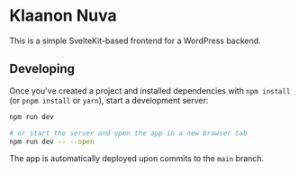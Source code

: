 # Klaanon Nuva

This is a simple SvelteKit-based frontend for a WordPress backend.

## Developing

Once you've created a project and installed dependencies with `npm install` (or `pnpm install` or `yarn`), start a development server:

```bash
npm run dev

# or start the server and open the app in a new browser tab
npm run dev -- --open
```

The app is automatically deployed upon commits to the `main` branch.
